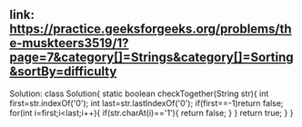 ## link: https://practice.geeksforgeeks.org/problems/the-muskteers3519/1?page=7&category[]=Strings&category[]=Sorting&sortBy=difficulty

Solution:
class Solution{
   static boolean checkTogether(String str){
       int first=str.indexOf('0');
       int last=str.lastIndexOf('0');
       if(first==-1)return false;
       for(int i=first;i<last;i++){
           if(str.charAt(i)=='1'){
               return false;
           }
       }
       return true;
   }
}